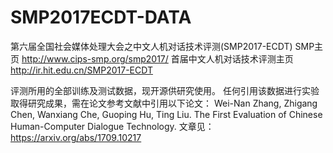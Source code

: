 # SMP2017ECDT-DATA
第六届全国社会媒体处理大会之中文人机对话技术评测(SMP2017-ECDT)
SMP主页 http://www.cips-smp.org/smp2017/
首届中文人机对话技术评测主页 http://ir.hit.edu.cn/SMP2017-ECDT

评测所用的全部训练及测试数据，现开源供研究使用。
任何引用该数据进行实验取得研究成果，需在论文参考文献中引用以下论文：
Wei-Nan Zhang, Zhigang Chen, Wanxiang Che, Guoping Hu, Ting Liu. The First Evaluation of Chinese Human-Computer Dialogue Technology.
文章见：https://arxiv.org/abs/1709.10217 
